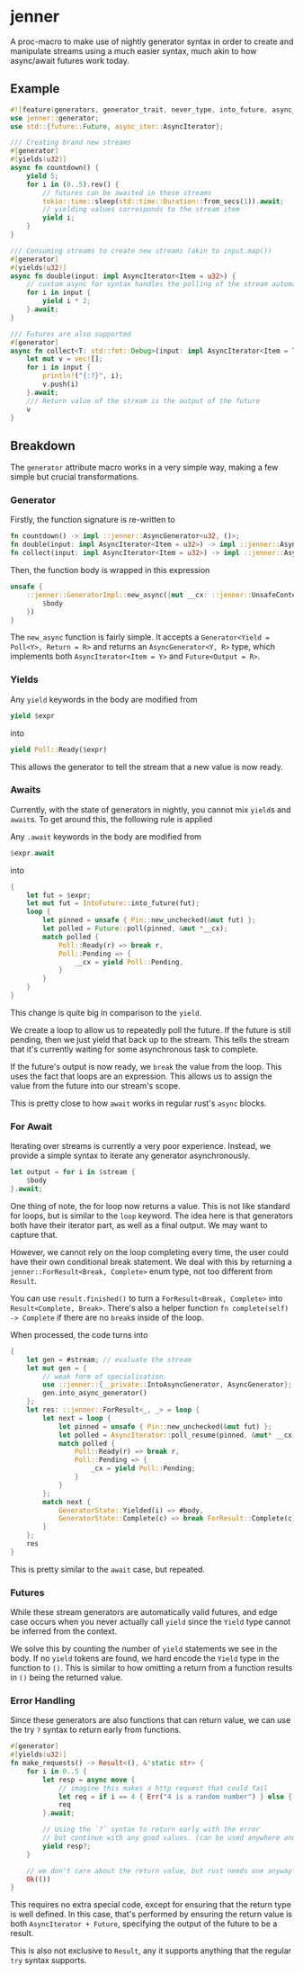# jenner

A proc-macro to make use of nightly generator syntax in order to create and manipulate
streams using a much easier syntax, much akin to how async/await futures work today.

## Example

```rust
#![feature(generators, generator_trait, never_type, into_future, async_iterator)] // required nightly feature
use jenner::generator;
use std::{future::Future, async_iter::AsyncIterator};

/// Creating brand new streams
#[generator]
#[yields(u32)]
async fn countdown() {
    yield 5;
    for i in (0..5).rev() {
        // futures can be awaited in these streams
        tokio::time::sleep(std::time::Duration::from_secs(1)).await;
        // yielding values corresponds to the stream item
        yield i;
    }
}

/// Consuming streams to create new streams (akin to input.map())
#[generator]
#[yields(u32)]
async fn double(input: impl AsyncIterator<Item = u32>) {
    // custom async for syntax handles the polling of the stream automatically for you
    for i in input {
        yield i * 2;
    }.await;
}

/// Futures are also supported
#[generator]
async fn collect<T: std::fmt::Debug>(input: impl AsyncIterator<Item = T>) -> Vec<T> {
    let mut v = vec![];
    for i in input {
        println!("{:?}", i);
        v.push(i)
    }.await;
    /// Return value of the stream is the output of the future
    v
}
```

## Breakdown

The `generator` attribute macro works in a very simple way, making a few simple but crucial transformations.

### Generator

Firstly, the function signature is re-written to

```rust
fn countdown() -> impl ::jenner::AsyncGenerator<u32, ()>;
fn double(input: impl AsyncIterator<Item = u32>) -> impl ::jenner::AsyncGenerator<u32, ()>;
fn collect(input: impl AsyncIterator<Item = u32>) -> impl ::jenner::AsyncGenerator<!, Vec<u32>>; // never yields
```

Then, the function body is wrapped in this expression

```rust
unsafe {
    ::jenner::GeneratorImpl::new_async(|mut __cx: ::jenner::UnsafeContextRef|{
        $body
    })
}
```

The `new_async` function is fairly simple.
It accepts a `Generator<Yield = Poll<Y>, Return = R>` and returns an `AsyncGenerator<Y, R>` type,
which implements both `AsyncIterator<Item = Y>` and `Future<Output = R>`.

### Yields

Any `yield` keywords in the body are modified from

```rust
yield $expr
```

into

```rust
yield Poll::Ready($expr)
```

This allows the generator to tell the stream that a new value is now ready.

### Awaits

Currently, with the state of generators in nightly, you cannot mix `yield`s and `await`s.
To get around this, the following rule is applied

Any `.await` keywords in the body are modified from

```rust
$expr.await
```

into

```rust
{
    let fut = $expr;
    let mut fut = IntoFuture::into_future(fut);
    loop {
        let pinned = unsafe { Pin::new_unchecked(&mut fut) };
        let polled = Future::poll(pinned, &mut *__cx);
        match polled {
            Poll::Ready(r) => break r,
            Poll::Pending => {
                __cx = yield Poll::Pending,
            }
        }
    }
}
```

This change is quite big in comparison to the `yield`.

We create a loop to allow us to repeatedly poll the future.
If the future is still pending, then we just yield that back up to the stream.
This tells the stream that it's currently waiting for some asynchronous task to complete.

If the future's output is now ready, we `break` the value from the loop. This uses the fact
that loops are an expression. This allows us to assign the value from the future into our stream's scope.

This is pretty close to how `await` works in regular rust's `async` blocks.

### For Await

Iterating over streams is currently a very poor experience.
Instead, we provide a simple syntax to iterate any generator asynchronously.

```rust
let output = for i in $stream {
    $body
}.await;
```

One thing of note, the for loop now returns a value. This is not like standard for loops, but is similar to the `loop` keyword.
The idea here is that generators both have their iterator part, as well as a final output. We may want to capture that.

However, we cannot rely on the loop completing every time, the user could have their own conditional break statement. We deal
with this by returning a `jenner::ForResult<Break, Complete>` enum type, not too different from `Result`.

You can use `result.finished()` to turn a `ForResult<Break, Complete>` into `Result<Complete, Break>`. There's also a helper function
`fn complete(self) -> Complete` if there are no `break`s inside of the loop.

When processed, the code turns into

```rust
{
    let gen = #stream; // evaluate the stream
    let mut gen = {
        // weak form of specialisation.
        use ::jenner::{__private::IntoAsyncGenerator, AsyncGenerator};
        gen.into_async_generator()
    };
    let res: ::jenner::ForResult<_, _> = loop {
        let next = loop {
            let pinned = unsafe { Pin::new_unchecked(&mut fut) };
            let polled = AsyncIterator::poll_resume(pinned, &mut* __cx);
            match polled {
                Poll::Ready(r) => break r,
                Poll::Pending => {
                    _cx = yield Poll::Pending;
                }
            }
        };
        match next {
            GeneratorState::Yielded(i) => #body,
            GeneratorState::Complete(c) => break ForResult::Complete(c),
        }
    };
    res
}
```

This is pretty similar to the `await` case, but repeated.

### Futures

While these stream generators are automatically valid futures,
and edge case occurs when you never actually call `yield` since the
`Yield` type cannot be inferred from the context.

We solve this by counting the number of `yield` statements we see in the body.
If no `yield` tokens are found, we hard encode the `Yield` type in the function to `()`.
This is similar to how omitting a return from a function results in `()` being the returned value.

### Error Handling

Since these generators are also functions that can return value,
we can use the try `?` syntax to return early from functions.

```rust
#[generator]
#[yields(u32)]
fn make_requests() -> Result<(), &'static str> {
    for i in 0..5 {
        let resp = async move {
            // imagine this makes a http request that could fail
            let req = if i == 4 { Err("4 is a random number") } else { Ok(i) };
            req
        }.await;

        // Using the `?` syntax to return early with the error
        // but continue with any good values. (can be used anywhere and not exclusively with yields)
        yield resp?;
    }

    // we don't care about the return value, but rust needs one anyway
    Ok(())
}
```

This requires no extra special code, except for ensuring that the return type is well defined.
In this case, that's performed by ensuring the return value is both `AsyncIterator + Future`, specifying the
output of the future to be a result.

This is also not exclusive to `Result`, any it supports anything that the regular `try` syntax supports.
